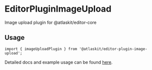 # EditorPluginImageUpload

Image upload plugin for @atlaskit/editor-core

## Usage

`import { imageUploadPlugin } from '@atlaskit/editor-plugin-image-upload';`

Detailed docs and example usage can be found [here](https://atlaskit.atlassian.com/packages/editor/editor-plugin-image-upload).
